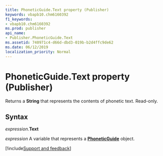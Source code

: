 ```yaml
---
title: PhoneticGuide.Text property (Publisher)
keywords: vbapb10.chm6160392
f1_keywords:
- vbapb10.chm6160392
ms.prod: publisher
api_name:
- Publisher.PhoneticGuide.Text
ms.assetid: 740971c4-d66d-dbd3-019b-b2d4ffc9de62
ms.date: 06/12/2019
localization_priority: Normal
---
```



# PhoneticGuide.Text property (Publisher)

Returns a **String** that represents the contents of phonetic text. Read-only.


## Syntax

_expression_.**Text**

_expression_ A variable that represents a **[PhoneticGuide](Publisher.PhoneticGuide.md)** object.



[!include[Support and feedback](~/includes/feedback-boilerplate.md)]